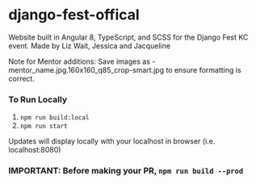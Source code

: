 # django-fest-offical
Website built in Angular 8, TypeScript, and SCSS for the Django Fest KC event. 
Made by Liz Wait, Jessica and Jacqueline

Note for Mentor additions:
Save images as - mentor_name.jpg.160x160_q85_crop-smart.jpg to ensure formatting is correct.

### To Run Locally
1. ```npm run build:local```
2. ```npm run start```

Updates will display locally with your localhost in browser (i.e. localhost:8080)

### **IMPORTANT**: Before making your PR, ```npm run build --prod```